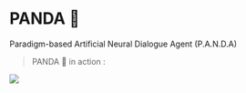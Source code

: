 # PANDA 🐼
Paradigm-based Artificial Neural Dialogue Agent (P.A.N.D.A)

> PANDA 🐼 in action :


![]("./docs/SS/SS1.jpg")
